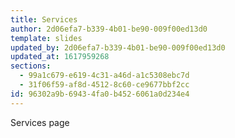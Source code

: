 ```yaml
---
title: Services
author: 2d06efa7-b339-4b01-be90-009f00ed13d0
template: slides
updated_by: 2d06efa7-b339-4b01-be90-009f00ed13d0
updated_at: 1617959268
sections:
  - 99a1c679-e619-4c31-a46d-a1c5308ebc7d
  - 31f06f59-af8d-4512-8c60-ce9677bbf2cc
id: 96302a9b-6943-4fa0-b452-6061a0d234e4
---
```

Services page
